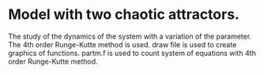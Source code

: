 # Model with two chaotic attractors.
 The study of the dynamics of the system with a variation of the parameter. The 4th order Runge-Kutte method is used. 
 draw file is used to create graphics of functions.
 partm.f is used to count system of equations with 4th order Runge-Kutte method.
